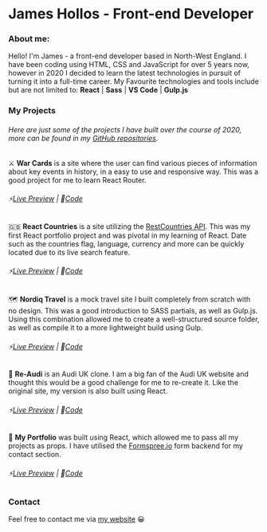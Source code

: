 # James Hollos - Front-end Developer

### About me:
Hello! I'm James - a front-end developer based in North-West England. I have been coding using HTML, CSS and JavaScript for over 5 years now, however in 2020 I decided to learn the latest technologies in pursuit of turning it into a full-time career.
 My Favourite technologies and tools include but are not limited to: **React** | **Sass** | **VS Code** | **Gulp.js**

### My Projects
###### Here are just some of the projects I have built over the course of 2020, more can be found in my [GitHub repositories](https://github.com/HollosJ?tab=repositories).

⚔️ **War Cards** is a site where the user can find various pieces of information about key events in history, in a easy to use and responsive way. This was a good project for me to learn React Router.
###### ⚡[Live Preview](https://hollosj.github.io/war-cards) | 📁[Code](https://github.com/HollosJ/war-cards)

🇬🇧 **React Countries** is a site utilizing the [RestCountries API](https://restcountries.eu/). This was my first React portfolio project and was pivotal in my learning of React. Date such as the countries flag, language, currency and more can be quickly located due to its live search feature.
###### ⚡[Live Preview](https://hollosj.github.io/react-countries) | 📁[Code](https://github.com/HollosJ/react-countries)

🗺️ **Nordiq Travel** is a mock travel site I built completely from scratch with no design. This was a good introduction to SASS partials, as well as Gulp.js. Using this combination allowed me to create a well-structured source folder, as well as compile it to a more lightweight build using Gulp.
###### ⚡[Live Preview](https://hollosj.github.io/nordiq-travel) | 📁[Code](https://hollosj.github.io/nordiq-travel)

🚗 **Re-Audi** is an Audi UK clone. I am a big fan of the Audi UK website and thought this would be a good challenge for me to re-create it. Like the original site, my version is also built using React.
###### ⚡[Live Preview](https://hollosj.github.io/re-audi) | 📁[Code](https://github.com/HollosJ/re-audi)

💼 **My Portfolio** was built using React, which allowed me to pass all my projects as props. I have utilised the [Formspree.io](https://formspree.io/) form backend for my contact section.
###### ⚡[Live Preview](https://jameshollos.dev) | 📁[Code](https://github.com/HollosJ/portfolio)

### Contact
Feel free to contact me via [my website](https://jameshollos.dev) 😀

